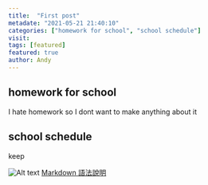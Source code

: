 ```yaml
---
title:  "First post"
metadate: "2021-05-21 21:40:10"
categories: ["homework for school", "school schedule"]
visit:
tags: [featured]
featured: true
author: Andy
---
```


## homework for school

I hate homework so I dont want to make anything about it
              
              
## school schedule

keep


![Alt text](https://exfast.me/wp-content/uploads/2019/04/1554182762-cddf42691119d44059a16a4095047a33-1140x600.jpg)
[Markdown 語法說明](https://markdown.tw/)

